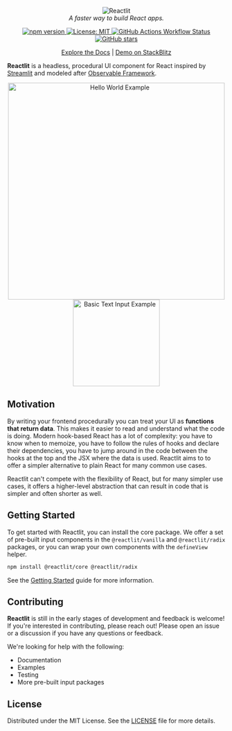 <div align="center">
  <p align="center">
    <div><img alt="Reactlit" src="https://raw.githubusercontent.com/mshafir/reactlit/refs/heads/main/ReactlitwText.png" /></div>
    <em>A faster way to build React apps.</em>
  </p>
  <p align="center">
  <a href="https://www.npmjs.com/package/@reactlit/core">
    <img src="https://img.shields.io/npm/v/%40reactlit%2Fcore?logo=npm" alt="npm version">
  </a>
  <a href="https://github.com/mshafir/reactlit/blob/main/LICENSE">
    <img src="https://img.shields.io/badge/License-MIT-blue.svg" alt="License: MIT">
  </a>
  <a href="https://github.com/mshafir/reactlit/actions/workflows/main.yml">
    <img alt="GitHub Actions Workflow Status" src="https://img.shields.io/github/actions/workflow/status/mshafir/reactlit/main.yml">
  </a>
  <a href="https://github.com/mshafir/reactlit/stargazers">
    <img src="https://img.shields.io/github/stars/mshafir/reactlit.svg" alt="GitHub stars">
  </a>
  <br/>
  <p align="center">
  <a href="https://mshafir.github.io/reactlit">Explore the Docs</a> | 
  <a href="https://stackblitz.com/edit/reactlit-demo?file=src%2FApp.tsx">Demo on StackBlitz</a>
  </p>
</div>

<strong>Reactlit</strong> is a headless, procedural UI component for React inspired by [Streamlit](https://streamlit.io/) and modeled after [Observable Framework](https://observablehq.com/platform/framework).

<p align="center">
<div align="center">
<img src="https://raw.githubusercontent.com/mshafir/reactlit/refs/heads/main/hello-world-example.png" alt="Hello World Example" width="500">
</div>
<div align="center">
<img src="https://raw.githubusercontent.com/mshafir/reactlit/refs/heads/main/HelloReactlit.gif" alt="Basic Text Input Example" width="200">
</div>
</p>

## Motivation

By writing your frontend procedurally you can treat your UI as <strong>functions that return data</strong>.
This makes it easier to read and understand what the code is doing. Modern hook-based
React has a lot of complexity: you have to know when to memoize, you have
to follow the rules of hooks and declare their dependencies, you have to jump around in the code between the hooks at the top and the JSX where the data is used. Reactlit aims to to offer a simpler alternative to plain React for many common use cases.

Reactlit can't compete with the flexibility of React, but for many simpler use cases, it offers a higher-level abstraction that can result in code that is simpler and often shorter as well.

## Getting Started

To get started with Reactlit, you can install the core package. We offer a set of pre-built input components in the `@reactlit/vanilla` and `@reactlit/radix` packages, or you can wrap your own components with the `defineView` helper.

```bash
npm install @reactlit/core @reactlit/radix
```

See the [Getting Started](https://mshafir.github.io/reactlit/guides/getting-started) guide for more information.

## Contributing

<strong>Reactlit</strong> is still in the early stages of development and feedback is welcome! If you're interested in contributing, please reach out! Please open an issue or a discussion if you have any questions or feedback.

We're looking for help with the following:

- Documentation
- Examples
- Testing
- More pre-built input packages

## License

Distributed under the MIT License. See the [LICENSE](LICENSE) file for more details.
